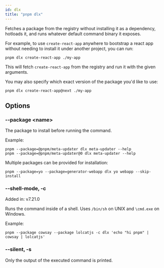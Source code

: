 ```yaml
---
id: dlx
title: "pnpm dlx"
---
```


Fetches a package from the registry without installing it as a dependency, hotloads it, and runs whatever default command binary it exposes.

For example, to use `create-react-app` anywhere to bootstrap a react app without
needing to install it under another project, you can run:

```
pnpm dlx create-react-app ./my-app
```

This will fetch `create-react-app` from the registry and run it with the given arguments.

You may also specify which exact version of the package you'd like to use:

```
pnpm dlx create-react-app@next ./my-app
```

## Options

### --package &lt;name\>

The package to install before running the command.

Example:

```
pnpm --package=@pnpm/meta-updater dlx meta-updater --help
pnpm --package=@pnpm/meta-updater@0 dlx meta-updater --help
```

Multiple packages can be provided for installation:

```
pnpm --package=yo --package=generator-webapp dlx yo webapp --skip-install
```

### --shell-mode, -c

Added in: v7.21.0

Runs the command inside of a shell. Uses `/bin/sh` on UNIX and `\cmd.exe` on Windows.

Example: 

```
pnpm --package cowsay --package lolcatjs -c dlx 'echo "hi pnpm" | cowsay | lolcatjs'
```

### --silent, -s

Only the output of the executed command is printed.
